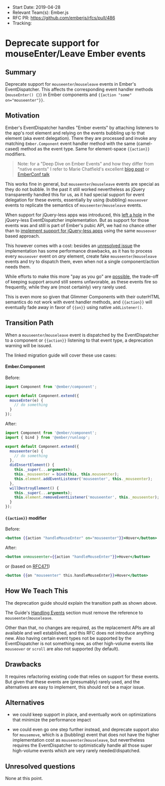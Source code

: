 - Start Date: 2019-04-28
- Relevant Team(s): Ember.js
- RFC PR: https://github.com/emberjs/rfcs/pull/486
- Tracking: 

# Deprecate support for mouseEnter/Leave Ember events

## Summary

Deprecate support for `mouseenter`/`mouseleave` events in Ember's EventDispatcher. This affects
the corresponding event handler methods (`mouseEnter() {}`) in Ember components and 
`{{action "some" on="mouseenter"}}`. 

## Motivation

Ember's EventDispatcher handles "Ember events" by attaching listeners to the app's root element
and relying on the events bubbling up to that element (aka event delegation). There they 
are processed and invoke any matching `Ember.Component` event handler method with 
the same (camel-cased) method as the event type. Same for element-space `{{action}}` 
modifiers.

> Note: for a "Deep Dive on Ember Events" and how they differ from "native events" I refer to 
Marie Chatfield's excellent 
[blog post](https://medium.com/square-corner-blog/deep-dive-on-ember-events-cf684fd3b808)
or [EmberConf talk](https://youtu.be/G9hXjjHFJVs)

This works fine in general, but `mouseenter`/`mouseleave` events are special as they do
not bubble. In the past it still worked nevertheless as jQuery transparently handled this
for us, as it had special support for event delegation for these events, essentially by using 
(bubbling) `mouseover` events to replicate the semantics of `mouseenter`/`mouseleave` events.

When support for jQuery-less apps was introduced, this [left a hole](https://github.com/emberjs/ember.js/issues/16591)
in the jQuery-less EventDispatcher implementation. But as support for those events was and
still is part of Ember's pubic API, we had no chance other than to [implement support
for jQuery-less apps](https://github.com/emberjs/ember.js/pull/16603) using the same 
`mouseover` based approach.

This however comes with a cost: besides an [unresolved issue](https://github.com/emberjs/ember.js/issues/17228)
the implementation has some performance drawbacks, as it has to process every `mouseover` event on 
*any* element, create fake `mouseenter`/`mouseleave` events and try to dispatch them, even when 
not a single component/action needs them.  

While efforts to make this more "pay as you go" are [possible](https://github.com/emberjs/ember.js/pull/17911), 
the trade-off of keeping support around still seems unfavorable, as these events fire so
frequently, while they are (most certainly) very rarely used.

This is even more so given that Glimmer Components with their outerHTML semantics do not 
work with event handler methods, and `{{action}}` will eventually fade away in favor of
`{{on}}` using native `addListener()`.

## Transition Path

When a `mouseenter`/`mouseleave` event is dispatched by the EventDispatcher to a component
or `{{action}}` listening to that event type, a deprecation warning will be issued.

The linked migration guide will cover these use cases:

#### Ember.Component

Before:

```js
import Component from '@ember/component';

export default Component.extend({
  mouseEnter(e) {
    // do something
  }
});
```

After:

```js
import Component from '@ember/component';
import { bind } from '@ember/runloop';

export default Component.extend({
  mouseenter(e) {
    // do something
  },
  didInsertElement() {
    this._super(...arguments);
    this._mouseenter = bind(this, this.mouseenter);
    this.element.addEventListener('mouseenter', this._mouseenter);
  },
  willDestroyElement() {
    this._super(...arguments);
    this.element.removeEventListener('mouseenter', this._mouseenter);
  }
});
```

#### `{{action}}` modifier

Before:

```hbs
<button {{action "handleMouseEnter" on="mouseenter"}}>Hover</button>
```

After:

```hbs
<button onmouseenter={{action "handleMouseEnter"}}>Hover</button>
```

or (based on [RFC471](https://github.com/emberjs/rfcs/blob/master/text/0471-on-modifier.md))

```hbs
<button {{on "mouseenter" this.handleMouseEnter}}>Hover</button>
```

## How We Teach This

The deprecation guide should explain the transition path as shown above.

The Guide's [Handling Events](https://guides.emberjs.com/release/components/handling-events/#toc_event-names)
section must remove the reference to `mouseenter`/`mouseleave`.

Other than that, no changes are required, as the replacement APIs are all available and
well established, and this RFC does not introduce anything new. Also having certain event
types not be supported by the EventDispatcher is not something new, as other high-volume
events like `mouseover` or `scroll` are also not supported (by default).

## Drawbacks

It requires refactoring existing code that relies on support for these events. But given that
these events are (presumably) rarely used, and the alternatives are easy to implement, this
should not be a major issue.

## Alternatives

* we could keep support in place, and eventually work on optimizations that minimize the 
performance impact

* we could even go one step further instead, and deprecate support also for `mousemove`, which is a
(bubbling) event that does not have the higher implementation cost as `mouseenter`/`mouseleave`, 
but nevertheless requires the EventDispatcher to optimistically handle all those super high-volume
events which are very rarely needed/dispatched.

## Unresolved questions

None at this point.
